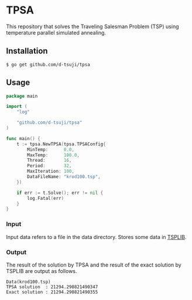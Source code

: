 # TPSA

This repository that solves the Traveling Salesman Problem (TSP) using temperature parallel simulated annealing.

## Installation
```
$ go get github.com/d-tsuji/tpsa
```

## Usage

```go
package main

import (
	"log"

	"github.com/d-tsuji/tpsa"
)

func main() {
	t := tpsa.NewTPSA(tpsa.TPSAConfig{
		MinTemp:      0.0,
		MaxTemp:      100.0,
		Thread:       16,
		Period:       32,
		MaxIteration: 100,
		DataFileName: "krod100.tsp",
	})

	if err := t.Solve(); err != nil {
		log.Fatal(err)
	}
}
```

### Input

Input data refers to a file in the data directory. Stores some data in [TSPLIB](http://elib.zib.de/pub/mp-testdata/tsp/tsplib/tsp/index.html).

### Output

The result of the solution by TPSA and the result of the exact solution by TSPLIB are output as follows.

```
Data(krod100.tsp)
TPSA solution  : 21294.290821490347
Exact solution : 21294.290821490355
```
